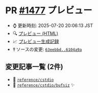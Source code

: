 # PR [\#1477](https://github.com/cpprefjp/site/pull/1477) プレビュー
- &#x231a; 更新時刻: 2025-07-20 20:06:13 JST
- &#x1f50d; [プレビュー (HTML)](https://cpprefjp.github.io/site/gen/pull/1477)
- &#x1f4c8; [プレビュー生成記録](https://github.com/cpprefjp/site/actions?query=event%3Apull_request_target+branch%3Amaster)
- **&#x2AEF;** ソースの変更: [`63eebbd..6104a9a`](https://github.com/cpprefjp/site/compare/63eebbda07077b87b8d1c9d201b0638a709864f5..6104a9a33b8c9f96367f6da619e27c7f9a7ae225)

## 変更記事一覧 (2件)

- &#x1f4dd; [`reference/cstdio`](https://cpprefjp.github.io/site/gen/pull/1477/reference/cstdio.html)
- &#x1f4dd; [`reference/cstdio/bufsiz`](https://cpprefjp.github.io/site/gen/pull/1477/reference/cstdio/bufsiz.html) &#x2728;
